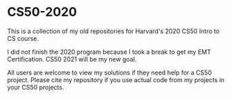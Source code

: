 # CS50-2020
This is a collection of my old repositories for Harvard's 2020 CS50 Intro to CS course.

I did not finish the 2020 program because I took a break to get my EMT Certification. CS50 2021 will be my new goal.

All users are welcome to view my solutions if they need help for a CS50 project. Please cite my repository if you use actual code from my projects in your CS50 projects.
